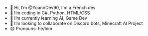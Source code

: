 - 👋 Hi, I’m @YoannDev90, I'm a French dev
- 👀 I’m coding in C#, Python, HTML/CSS
- 🌱 I’m currently learning AI, Game Dev
- 💞️ I’m looking to collaborate on Discord bots, Minecraft AI Project
- 😄 Pronouns: he/him
